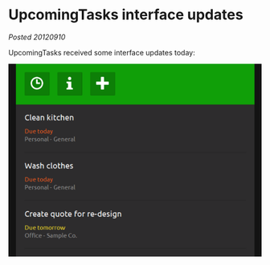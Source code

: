 # UpcomingTasks interface updates

*Posted 20120910*

UpcomingTasks received some interface updates today:

![Interface updates](/images/brendan/interface-updates.png)
